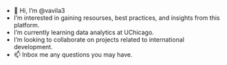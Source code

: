 - 👋 Hi, I’m @vavila3
- I’m interested in gaining resourses, best practices, and insights from this platform.
- I’m currently learning data analytics at UChicago.
- I’m looking to collaborate on projects related to international development.
- 📫 Inbox me any questions you may have.

<!---
vavila3/vavila3 is a ✨ special ✨ repository because its `README.md` (this file) appears on your GitHub profile.
You can click the Preview link to take a look at your changes.
--->
